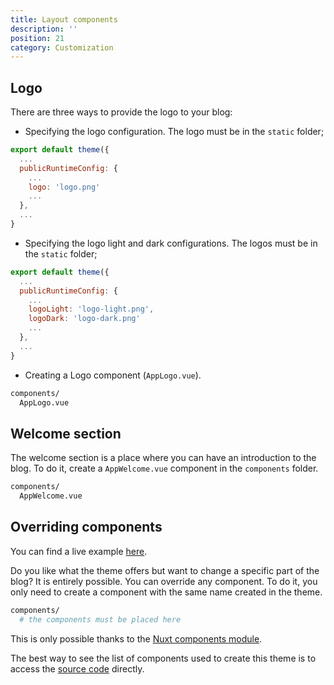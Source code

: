 ```yaml
---
title: Layout components
description: ''
position: 21
category: Customization
---
```


## Logo
There are three ways to provide the logo to your blog:

- Specifying the logo configuration. The logo must be in the `static` folder;

```js
export default theme({
  ...
  publicRuntimeConfig: {
    ...
    logo: 'logo.png'
    ...
  },
  ...
}
```

- Specifying the logo light and dark configurations. The logos must be in the `static` folder;

```js
export default theme({
  ...
  publicRuntimeConfig: {
    ...
    logoLight: 'logo-light.png',
    logoDark: 'logo-dark.png'
    ...
  },
  ...
}
```

- Creating a Logo component (`AppLogo.vue`).

```bash
components/
  AppLogo.vue
```

## Welcome section

The welcome section is a place where you can have an introduction to the blog. To do it, create a `AppWelcome.vue` component in the `components` folder.

```bash
components/
  AppWelcome.vue
```

## Overriding components

<alert>
You can find a live example <a href="/examples/overriding-components">here</a>.
</alert>

Do you like what the theme offers but want to change a specific part of the blog? It is entirely possible. You can override any component. To do it, you only need to create a component with the same name created in the theme.

```bash
components/
  # the components must be placed here
```
This is only possible thanks to the [Nuxt components module](https://github.com/nuxt/components).

The best way to see the list of components used to create this theme is to access the [source code](https://github.com/jsilva-pt/nuxt-content-theme-blog/tree/main/packages/nuxt-content-theme-blog/components) directly.
